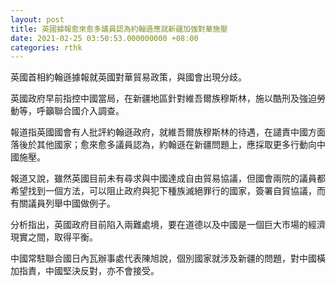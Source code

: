 ```yaml
---
layout: post
title: 英國據報愈來愈多議員認為約翰遜應就新疆加強對華施壓
date: 2021-02-25 03:50:53.000000000 +08:00
categories: rthk
---
```


英國首相約翰遜據報就英國對華貿易政策，與國會出現分歧。

英國政府早前指控中國當局，在新疆地區針對維吾爾族穆斯林，施以酷刑及強迫勞動等，呼籲聯合國介入調查。

報道指英國國會有人批評約翰遜政府，就維吾爾族穆斯林的待遇，在譴責中國方面落後於其他國家；愈來愈多議員認為，約翰遜在新疆問題上，應採取更多行動向中國施壓。

報道又說，雖然英國目前未有尋求與中國達成自由貿易協議，但國會兩院的議員都希望找到一個方法，可以阻止政府與犯下種族滅絕罪行的國家，簽署自貿協議，而有關議員列舉中國做例子。

分析指出，英國政府目前陷入兩難處境，要在道德以及中國是一個巨大市場的經濟現實之間，取得平衡。

中國常駐聯合國日內瓦辦事處代表陳旭說，個別國家就涉及新疆的問題，對中國橫加指責，中國堅決反對，亦不會接受。
